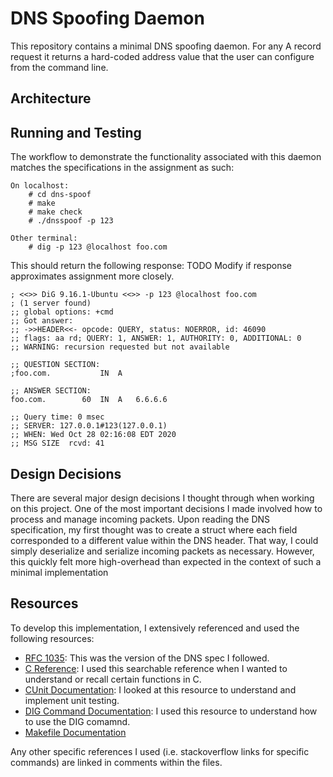 # DNS Spoofing Daemon

This repository contains a minimal DNS spoofing daemon. For any A record
request it returns a hard-coded address value that the user can configure
from the command line.

## Architecture 

## Running and Testing
The workflow to demonstrate the functionality associated with this daemon matches the specifications in the assignment as such:
```
On localhost:
    # cd dns-spoof
    # make
    # make check
    # ./dnsspoof -p 123

Other terminal:
    # dig -p 123 @localhost foo.com
```
This should return the following response:
TODO Modify if response approximates assignment more closely.
```
; <<>> DiG 9.16.1-Ubuntu <<>> -p 123 @localhost foo.com
; (1 server found)
;; global options: +cmd
;; Got answer:
;; ->>HEADER<<- opcode: QUERY, status: NOERROR, id: 46090
;; flags: aa rd; QUERY: 1, ANSWER: 1, AUTHORITY: 0, ADDITIONAL: 0
;; WARNING: recursion requested but not available

;; QUESTION SECTION:
;foo.com.			IN	A

;; ANSWER SECTION:
foo.com.		60	IN	A	6.6.6.6

;; Query time: 0 msec
;; SERVER: 127.0.0.1#123(127.0.0.1)
;; WHEN: Wed Oct 28 02:16:08 EDT 2020
;; MSG SIZE  rcvd: 41
```
## Design Decisions
There are several major design decisions I thought through when working on this 
project.
One of the most important decisions I made involved how to process and manage
incoming packets. Upon reading the DNS specification, my first thought was to
create a struct where each field corresponded to a different value within the
DNS header. That way, I could simply deserialize and serialize incoming packets
as necessary. However, this quickly felt more high-overhead than expected in
the context of such a minimal implementation


## Resources
To develop this implementation, I extensively referenced and used the following
resources:

- [RFC 1035](https://tools.ietf.org/html/rfc1035): This was the version of the
  DNS spec I followed.
- [C Reference](https://devdocs.io/c/): I used this searchable reference when I
  wanted to understand or recall certain functions in C.
- [CUnit Documentation](http://cunit.sourceforge.net/doc/index.html): I looked
  at this resource to understand and implement unit testing.
- [DIG Command Documentation](https://www.hostinger.com/tutorials/how-to-use-the-dig-command-in-linux/#How-to-Use-the-Dig-Command): I used this resource to understand how to use the DIG comamnd.
- [Makefile Documentation](https://www.gnu.org/software/make/manual/make.html)

Any other specific references I used (i.e. stackoverflow links for specific commands) are linked in comments within the files.
